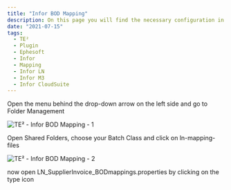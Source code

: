 ```yaml
---
title: "Infor BOD Mapping"
description: On this page you will find the necessary configuration in Ephesoft to insert the Infor OS Mapping for Infor LN and Infor M3
date: "2021-07-15"
tags:
  - TE²
  - Plugin
  - Ephesoft
  - Infor
  - Mapping
  - Infor LN
  - Infor M3
  - Infor CloudSuite
---
```


Open the menu behind the drop-down arrow on the left side and go to Folder Management


![TE² - Infor BOD Mapping - 1 ](/_images/te/image-38.png)


Open Shared Folders, choose your Batch Class and click on ln-mapping-files



![TE² - Infor BOD Mapping - 2 ](/_images/te/image-32.png)

now open LN\_SupplierInvoice\_BODmappings.properties by clicking on the type icon



